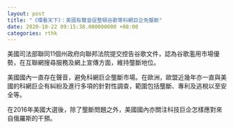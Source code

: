 ```yaml
---
layout: post
title: "《環看天下》：美國有聲音促整頓谷歌等科網巨企免壟斷"
date: 2020-10-22 09:15:38.000000000 +08:00
categories: rthk
---
```


美國司法部聯同11個州政府向聯邦法院提交控告谷歌文件，認為谷歌濫用市場優勢，在互聯網搜尋服務及網上宣傳方面，維持壟斷地位。

美國國內一直存在聲音，避免科網巨企壟斷市場。在歐洲，歐盟近幾年亦一直與美國的科網巨企有糾紛及進行多項的針對性調查，範圍包括壟斷、專利及逃稅以至安全等。

在2016年美國大選後，除了壟斷問題之外，美國國內亦關注科技巨企怎樣應對來自俄羅斯的干預。
